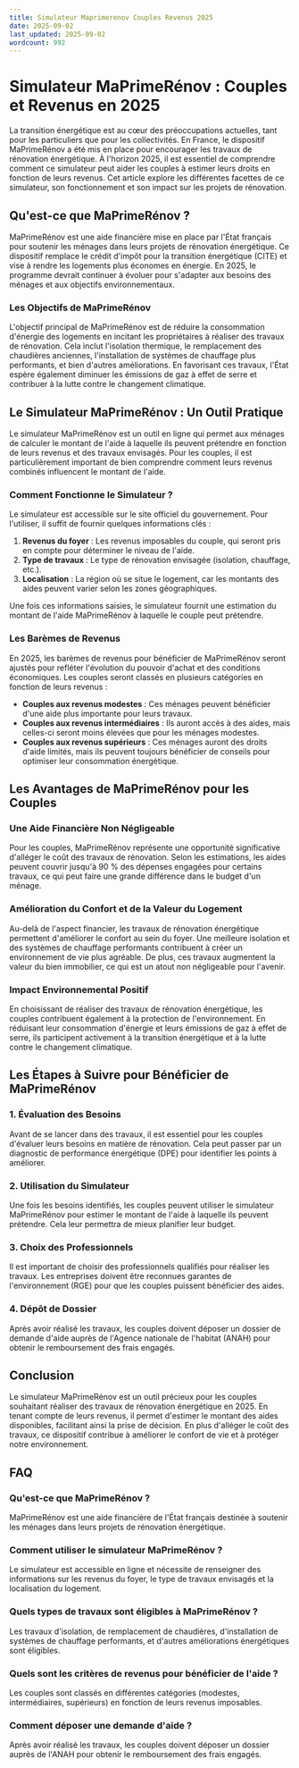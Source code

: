 ```yaml
---
title: Simulateur Maprimerenov Couples Revenus 2025
date: 2025-09-02
last_updated: 2025-09-02
wordcount: 992
---
```


# Simulateur MaPrimeRénov : Couples et Revenus en 2025

La transition énergétique est au cœur des préoccupations actuelles, tant pour les particuliers que pour les collectivités. En France, le dispositif MaPrimeRénov a été mis en place pour encourager les travaux de rénovation énergétique. À l'horizon 2025, il est essentiel de comprendre comment ce simulateur peut aider les couples à estimer leurs droits en fonction de leurs revenus. Cet article explore les différentes facettes de ce simulateur, son fonctionnement et son impact sur les projets de rénovation.

## Qu'est-ce que MaPrimeRénov ?

MaPrimeRénov est une aide financière mise en place par l'État français pour soutenir les ménages dans leurs projets de rénovation énergétique. Ce dispositif remplace le crédit d'impôt pour la transition énergétique (CITE) et vise à rendre les logements plus économes en énergie. En 2025, le programme devrait continuer à évoluer pour s'adapter aux besoins des ménages et aux objectifs environnementaux.

### Les Objectifs de MaPrimeRénov

L'objectif principal de MaPrimeRénov est de réduire la consommation d'énergie des logements en incitant les propriétaires à réaliser des travaux de rénovation. Cela inclut l'isolation thermique, le remplacement des chaudières anciennes, l'installation de systèmes de chauffage plus performants, et bien d'autres améliorations. En favorisant ces travaux, l'État espère également diminuer les émissions de gaz à effet de serre et contribuer à la lutte contre le changement climatique.

## Le Simulateur MaPrimeRénov : Un Outil Pratique

Le simulateur MaPrimeRénov est un outil en ligne qui permet aux ménages de calculer le montant de l'aide à laquelle ils peuvent prétendre en fonction de leurs revenus et des travaux envisagés. Pour les couples, il est particulièrement important de bien comprendre comment leurs revenus combinés influencent le montant de l'aide.

### Comment Fonctionne le Simulateur ?

Le simulateur est accessible sur le site officiel du gouvernement. Pour l'utiliser, il suffit de fournir quelques informations clés :

1. **Revenus du foyer** : Les revenus imposables du couple, qui seront pris en compte pour déterminer le niveau de l'aide.
2. **Type de travaux** : Le type de rénovation envisagée (isolation, chauffage, etc.).
3. **Localisation** : La région où se situe le logement, car les montants des aides peuvent varier selon les zones géographiques.

Une fois ces informations saisies, le simulateur fournit une estimation du montant de l'aide MaPrimeRénov à laquelle le couple peut prétendre.

### Les Barèmes de Revenus

En 2025, les barèmes de revenus pour bénéficier de MaPrimeRénov seront ajustés pour refléter l'évolution du pouvoir d'achat et des conditions économiques. Les couples seront classés en plusieurs catégories en fonction de leurs revenus :

- **Couples aux revenus modestes** : Ces ménages peuvent bénéficier d'une aide plus importante pour leurs travaux.
- **Couples aux revenus intermédiaires** : Ils auront accès à des aides, mais celles-ci seront moins élevées que pour les ménages modestes.
- **Couples aux revenus supérieurs** : Ces ménages auront des droits d'aide limités, mais ils peuvent toujours bénéficier de conseils pour optimiser leur consommation énergétique.

## Les Avantages de MaPrimeRénov pour les Couples

### Une Aide Financière Non Négligeable

Pour les couples, MaPrimeRénov représente une opportunité significative d'alléger le coût des travaux de rénovation. Selon les estimations, les aides peuvent couvrir jusqu'à 90 % des dépenses engagées pour certains travaux, ce qui peut faire une grande différence dans le budget d'un ménage.

### Amélioration du Confort et de la Valeur du Logement

Au-delà de l'aspect financier, les travaux de rénovation énergétique permettent d'améliorer le confort au sein du foyer. Une meilleure isolation et des systèmes de chauffage performants contribuent à créer un environnement de vie plus agréable. De plus, ces travaux augmentent la valeur du bien immobilier, ce qui est un atout non négligeable pour l'avenir.

### Impact Environnemental Positif

En choisissant de réaliser des travaux de rénovation énergétique, les couples contribuent également à la protection de l'environnement. En réduisant leur consommation d'énergie et leurs émissions de gaz à effet de serre, ils participent activement à la transition énergétique et à la lutte contre le changement climatique.

## Les Étapes à Suivre pour Bénéficier de MaPrimeRénov

### 1. Évaluation des Besoins

Avant de se lancer dans des travaux, il est essentiel pour les couples d'évaluer leurs besoins en matière de rénovation. Cela peut passer par un diagnostic de performance énergétique (DPE) pour identifier les points à améliorer.

### 2. Utilisation du Simulateur

Une fois les besoins identifiés, les couples peuvent utiliser le simulateur MaPrimeRénov pour estimer le montant de l'aide à laquelle ils peuvent prétendre. Cela leur permettra de mieux planifier leur budget.

### 3. Choix des Professionnels

Il est important de choisir des professionnels qualifiés pour réaliser les travaux. Les entreprises doivent être reconnues garantes de l'environnement (RGE) pour que les couples puissent bénéficier des aides.

### 4. Dépôt de Dossier

Après avoir réalisé les travaux, les couples doivent déposer un dossier de demande d'aide auprès de l'Agence nationale de l'habitat (ANAH) pour obtenir le remboursement des frais engagés.

## Conclusion

Le simulateur MaPrimeRénov est un outil précieux pour les couples souhaitant réaliser des travaux de rénovation énergétique en 2025. En tenant compte de leurs revenus, il permet d'estimer le montant des aides disponibles, facilitant ainsi la prise de décision. En plus d'alléger le coût des travaux, ce dispositif contribue à améliorer le confort de vie et à protéger notre environnement.

## FAQ

### Qu'est-ce que MaPrimeRénov ?

MaPrimeRénov est une aide financière de l'État français destinée à soutenir les ménages dans leurs projets de rénovation énergétique.

### Comment utiliser le simulateur MaPrimeRénov ?

Le simulateur est accessible en ligne et nécessite de renseigner des informations sur les revenus du foyer, le type de travaux envisagés et la localisation du logement.

### Quels types de travaux sont éligibles à MaPrimeRénov ?

Les travaux d'isolation, de remplacement de chaudières, d'installation de systèmes de chauffage performants, et d'autres améliorations énergétiques sont éligibles.

### Quels sont les critères de revenus pour bénéficier de l'aide ?

Les couples sont classés en différentes catégories (modestes, intermédiaires, supérieurs) en fonction de leurs revenus imposables.

### Comment déposer une demande d'aide ?

Après avoir réalisé les travaux, les couples doivent déposer un dossier auprès de l'ANAH pour obtenir le remboursement des frais engagés.